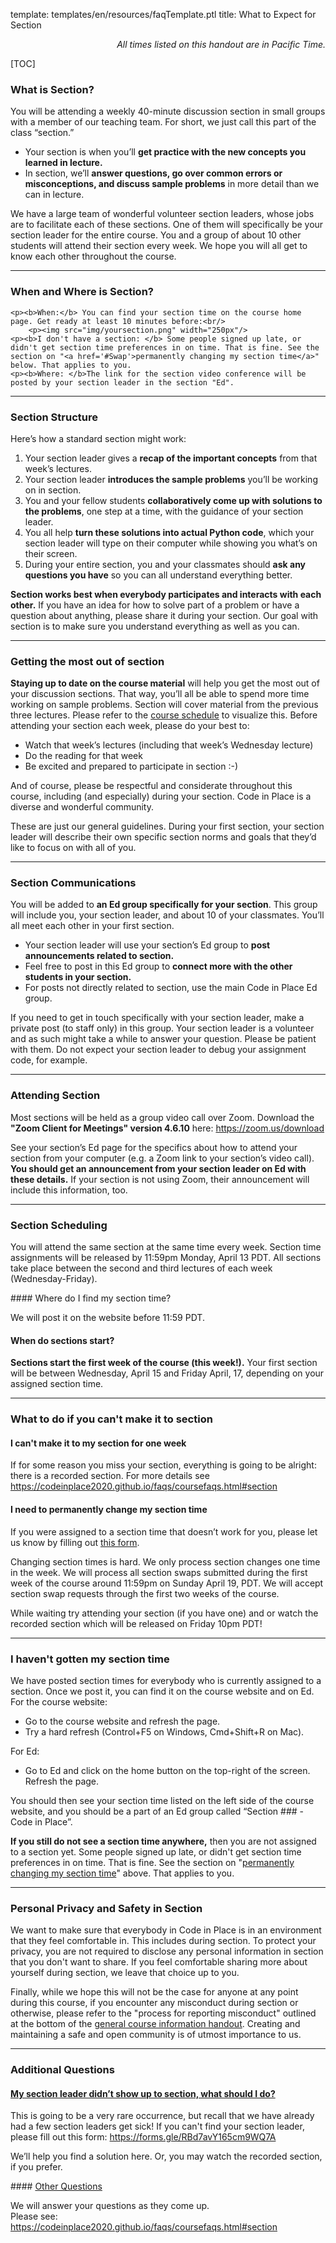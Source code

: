 template: templates/en/resources/faqTemplate.ptl
title: What to Expect for Section

<div align="right"><i>All times listed on this handout are in Pacific Time.</i></div>

[TOC]



<!-- Section Description -->
### What is Section?
<p>
    You will be attending a weekly 40-minute discussion section in small groups with a member of our teaching team. For short, we just call this part of the class “section.”
</p>
<ul>
    <li>Your section is when you’ll <b>get practice with the new concepts you learned in lecture.</b></li>
    <li>In section, we’ll <b>answer questions, go over common errors or misconceptions, and discuss sample problems</b> in more detail than we can in lecture.</li>
</ul>
<p>
	We have a large team of wonderful volunteer section leaders, whose jobs are to facilitate each of these sections. One of them will specifically be your section leader for the entire course. You and a group of about 10 other students will attend their section every week. We hope you will all get to know each other throughout the course.
</p>

<hr />

### When and Where is Section?
    <p><b>When:</b> You can find your section time on the course home page. Get ready at least 10 minutes before:<br/>
        <p><img src="img/yoursection.png" width="250px"/>
    <p><b>I don't have a section: </b> Some people signed up late, or didn't get section time preferences in on time. That is fine. See the section on "<a href='#Swap'>permanently changing my section time</a>" below. That applies to you.
    <p><b>Where: </b>The link for the section video conference will be posted by your section leader in the section "Ed".
<hr/>

<!-- Section Structure -->
### Section Structure
<p>
    Here’s how a standard section might work:
</p>
<ol>
    <li>Your section leader gives a <b>recap of the important concepts</b> from that week’s lectures.</li>
    <li>Your section leader <b>introduces the sample problems</b> you’ll be working on in section.</li>
    <li>You and your fellow students <b>collaboratively come up with solutions to the problems</b>, one step at a time, with the guidance of your section leader.</li>
    <li>You all help <b>turn these solutions into actual Python code</b>, which your section leader will type on their computer while showing you what’s on their screen.</li>
    <li>During your entire section, you and your classmates should <b>ask any questions you have</b> so you can all understand everything better.</li>
</ol>
<p>
    <b>Section works best when everybody participates and interacts with each other.</b> If you have an idea for how to solve part of a problem or have a question about anything, please share it during your section. Our goal with section is to make sure you understand everything as well as you can.
</p>

<hr />

<!-- Getting the most out of section -->
### Getting the most out of section
<p>
	<b>Staying up to date on the course material</b> will help you get the most out of your discussion sections. That way, you’ll all be able to spend more time working on sample problems. Section will cover material from the previous three lectures. Please refer to the <a href='https://compedu.stanford.edu/codeinplace/v1/#/course/schedule'>course schedule</a> to visualize this. Before attending your section each week, please do your best to:
</p>
<ul>
	<li>Watch that week’s lectures (including that week’s Wednesday lecture)</li>
	<li>Do the reading for that week</li>
	<li>Be excited and prepared to participate in section :-)</li>
</ul>
<p>
	And of course, please be respectful and considerate throughout this course, including (and especially) during your section. Code in Place is a diverse and wonderful community.
</p>
<p>
	These are just our general guidelines. During your first section, your section leader will describe their own specific section norms and goals that they’d like to focus on with all of you.
</p>

<hr />

<!-- Section Communications -->
### Section Communications
<p>
	You will be added to <b>an Ed group specifically for your section</b>. This group will include you, your section leader, and about 10 of your classmates. You’ll all meet each other in your first section.
</p>
<ul>
    <li>Your section leader will use your section’s Ed group to <b>post announcements related to section.</b></li>
    <li>Feel free to post in this Ed group to <b>connect more with the other students in your section.</b></li>
    <li>For posts not directly related to section, use the main Code in Place Ed group.</li>
</ul>
<p>
    If you need to get in touch specifically with your section leader, make a private post (to staff only) in this group. Your section leader is a volunteer and as such might take a while to answer your question. Please be patient with them. Do not expect your section leader to debug your assignment code, for example.
</p>

<hr />

<!-- Attending Section -->
### Attending Section
<p>
	Most sections will be held as a group video call over Zoom. Download the <b>"Zoom Client for Meetings" version 4.6.10</b> here: <a href='https://zoom.us/download'>https://zoom.us/download</a>
</p>
<p>
	See your section’s Ed page for the specifics about how to attend your section from your computer (e.g. a Zoom link to your section’s video call). <b>You should get an announcement from your section leader on Ed with these details.</b> If your section is not using Zoom, their announcement will include this information, too.
</p>

<hr />

<!-- Section Scheduling -->
### Section Scheduling
<p>
	You will attend the same section at the same time every week. Section time assignments will be released by 11:59pm Monday, April 13 PDT. All sections take place between the second and third lectures of each week (Wednesday-Friday).
</p>
<!-- Where do I find my section time? -->
#### Where do I find my section time?
<p>
    We will post it on the website before 11:59 PDT.
</p>

<!-- When do sections start? -->
#### When do sections start?
<p>
    <b>Sections start the first week of the course (this week!).</b> Your first section will be between Wednesday, April 15 and Friday April, 17, depending on your assigned section time.
</p>

<hr />

<!-- What to do if you can’t make it to section -->
### What to do if you can't make it to section
<!-- I can’t make it to my section for one week -->
#### I can't make it to my section for one week
<p>
	If for some reason you miss your section, everything is going to be alright: there is a recorded section. For more details see <a href='https://codeinplace2020.github.io/faqs/coursefaqs.html#section'>https://codeinplace2020.github.io/faqs/coursefaqs.html#section</a>
</p>

<!-- I need to permanently change my section time -->
#### I need to permanently change my section time
<p>
	If you were assigned to a section time that doesn’t work for you, please let us know by filling out <a href='https://docs.google.com/forms/d/e/1FAIpQLScCWxU7zOxkqABUi8pcbsB9e-BBldZ24tAzKKI-xl12oH-6eQ/viewform'> this form</a>.
</p>
<p>
	Changing section times is hard. We only process section changes one time in the week. We will process all section swaps submitted during the first week of the course around 11:59pm on Sunday April 19, PDT. We will accept section swap requests through the first two weeks of the course.
</p>
<p>
    While waiting try attending your section (if you have one) and or watch the recorded section which will be released on Friday 10pm PDT!
</p>

<hr />

<!-- I haven't gotten a section time -->
### I haven't gotten my section time
<p>
	We have posted section times for everybody who is currently assigned to a section. Once we post it, you can find it on the course website and on Ed. For the course website:
</p>
<ul>
	<li>Go to the course website and refresh the page.</li>
	<li>Try a hard refresh (Control+F5 on Windows, Cmd+Shift+R on Mac).</li>
</ul>
<p>
	For Ed:
</p>
<ul>
	<li>Go to Ed and click on the home button on the top-right of the screen. Refresh the page.</li>
</ul>
<p>
	You should then see your section time listed on the left side of the course website, and you should be a part of an Ed group called “Section ### - Code in Place”.
</p>
<p>
	<b>If you still do not see a section time anywhere,</b> then you are not assigned to a section yet. Some people signed up late, or didn't get section time preferences in on time. That is fine. See the section on "<a href='#Swap'>permanently changing my section time</a>" above. That applies to you.
</p>
<hr />

<!-- Personal Privacy in Section -->
### Personal Privacy and Safety in Section
<p>
	We want to make sure that everybody in Code in Place is in an environment that they feel comfortable in. This includes during section. To protect your privacy, you are not required to disclose any personal information in section that you don't want to share. If you feel comfortable sharing more about yourself during section, we leave that choice up to you.
</p>
<p>
	Finally, while we hope this will not be the case for anyone at any point during this course, if you encounter any misconduct during section or otherwise, please refer to the "process for reporting misconduct" outlined at the bottom of the <a href='https://compedu.stanford.edu/codeinplace/v1/#/handout/info.html'>general course information handout</a>. Creating and maintaining a safe and open community is of utmost importance to us.
</p>

<hr />

<!-- FAQs -->
### Additional Questions
<!-- My section leader didn’t show up to section -->
#### <u>My section leader didn’t show up to section, what should I do?</u>
<p>
	This is going to be a very rare occurrence, but recall that we have already had a few section leaders get sick! If you can't find your section leader, please fill out this form: <a href='https://forms.gle/RBd7avY165cm9WQ7A'>https://forms.gle/RBd7avY165cm9WQ7A</a>
</p>
<p>
	We’ll help you find a solution here. Or, you may watch the recorded section, if you prefer.
</p>
#### <u>Other Questions</u>
<p>
    We will answer your questions as they come up. <br />
    Please see: <a href='https://codeinplace2020.github.io/faqs/coursefaqs.html#section'>https://codeinplace2020.github.io/faqs/coursefaqs.html#section</a>
</p>

